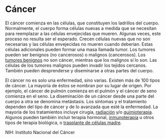 Cáncer
======


El cáncer comienza en las células, que constituyen los ladrillos del cuerpo. Normalmente, el cuerpo forma células nuevas a medida que se necesitan para reemplazar a las células envejecidas que mueren. Algunas veces, este proceso no resulta ser el esperado. Crecen células nuevas que no son necesarias y las células envejecidas no mueren cuando deberían. Estas células adicionales pueden formar una masa llamada tumor. Los tumores pueden ser benignos (no cancerosos) o malignos (cancerosos). Los [tumores benignos](https://medlineplus.gov/spanish/benigntumors.html) no son cáncer, mientras que los malignos sí lo son. Las células de los tumores malignos pueden invadir los tejidos cercanos. También pueden desprenderse y diseminarse a otras partes del cuerpo. 


El cáncer no es solo una enfermedad, sino varias. Existen más de 100 tipos de cáncer. La mayoría de éstos se nombran por su lugar de origen. Por ejemplo, el cáncer de pulmón comienza en el pulmón y el cáncer de seno comienza en el seno. La diseminación de un cáncer desde una parte del cuerpo a otra se denomina metástasis. Los síntomas y el tratamiento dependen del tipo de cáncer y de lo avanzada que esté la enfermedad. La mayoría de los tratamientos incluye cirugía, [radiación](https://medlineplus.gov/spanish/radiationtherapy.html) y/o [quimioterapia](https://medlineplus.gov/spanish/cancerchemotherapy.html). Algunos pueden también incluir terapia hormonal, [inmunoterapia](https://medlineplus.gov/spanish/cancerimmunotherapy.html) u otros tipos de terapia biológica, o [trasplante de células madre](https://medlineplus.gov/spanish/stemcells.html). 


NIH: Instituto Nacional del Cáncer

